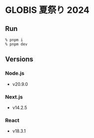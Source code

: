 # GLOBIS 夏祭り 2024

## Run

```
% pnpm i
% pnpm dev
```

## Versions

### Node.js

- v20.9.0

### Next.js

- v14.2.5

### React

- v18.3.1
